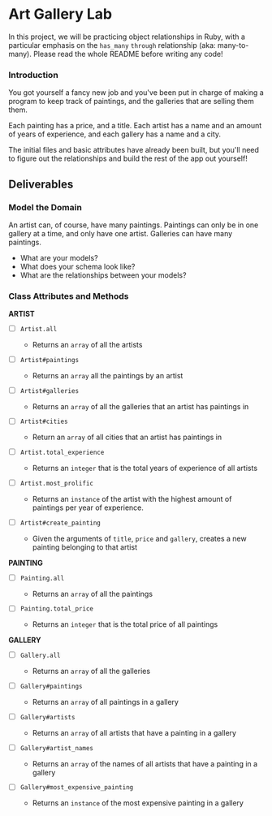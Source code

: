 # Art Gallery Lab

In this project, we will be practicing object relationships in Ruby, with a particular emphasis on the `has_many` `through` relationship (aka: many-to-many). Please read the whole README before writing any code!

### Introduction

You got yourself a fancy new job and you've been put in charge of making a program to keep track of paintings, and the galleries that are selling them them.  

Each painting has a price, and a title.  Each artist has a name and an amount of years of experience, and each gallery has a name and a city.

The initial files and basic attributes have already been built, but you'll need to figure out the relationships and build the rest of the app out yourself!

## Deliverables

### Model the Domain

An artist can, of course, have many paintings. Paintings can only be in one gallery at a time, and only have one artist.  Galleries can have many paintings.

* What are your models?
* What does your schema look like?
* What are the relationships between your models?



### Class Attributes and Methods

**ARTIST**

 - [ ] `Artist.all`
    * Returns an `array` of all the artists

- [ ] `Artist#paintings`
    * Returns an `array` all the paintings by an artist

- [ ] `Artist#galleries`
    * Returns an `array` of all the galleries that an artist has paintings in

- [ ] `Artist#cities`
    * Return an `array` of all cities that an artist has paintings in

- [ ] `Artist.total_experience`
    * Returns an `integer` that is the total years of experience of all artists

- [ ] `Artist.most_prolific`
    * Returns an `instance` of the artist with the highest amount of paintings per year of experience.

- [ ] `Artist#create_painting`
    * Given the arguments of `title`, `price` and `gallery`, creates a new painting belonging to that artist

**PAINTING**

- [ ] `Painting.all`
    * Returns an `array` of all the paintings

- [ ] `Painting.total_price`
    * Returns an `integer` that is the total price of all paintings

**GALLERY**

- [ ] `Gallery.all`
    * Returns an `array` of all the galleries

- [ ] `Gallery#paintings`
    * Returns an `array` of all paintings in a gallery

- [ ] `Gallery#artists`
    * Returns an `array` of all artists that have a painting in a gallery

- [ ] `Gallery#artist_names`
    * Returns an `array` of the names of all artists that have a painting in a gallery

- [ ] `Gallery#most_expensive_painting`
    * Returns an `instance` of the most expensive painting in a gallery
